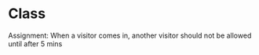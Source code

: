 # Class
Assignment: When a visitor comes in, another visitor should not be allowed until after 5 mins
